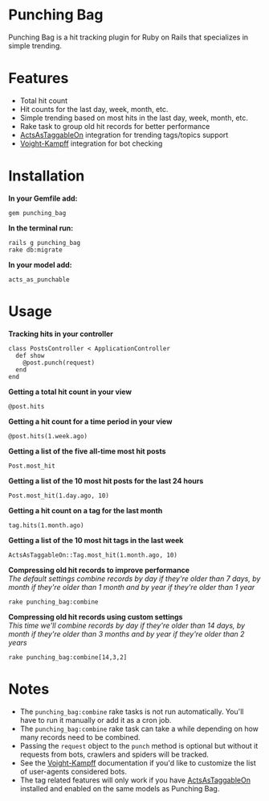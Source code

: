 Punching Bag
============
Punching Bag is a hit tracking plugin for Ruby on Rails that specializes in simple trending.

Features
========
* Total hit count
* Hit counts for the last day, week, month, etc.
* Simple trending based on most hits in the last day, week, month, etc.
* Rake task to group old hit records for better performance
* [ActsAsTaggableOn](https://github.com/mbleigh/acts-as-taggable-on) integration for trending tags/topics support
* [Voight-Kampff](https://github.com/adamcrown/Voight-Kampff) integration for bot checking

Installation
============

__In your Gemfile add:__

    gem punching_bag

__In the terminal run:__

    rails g punching_bag
    rake db:migrate

__In your model add:__

    acts_as_punchable

Usage
=====
__Tracking hits in your controller__

    class PostsController < ApplicationController
      def show
        @post.punch(request)
      end
    end

__Getting a total hit count in your view__

    @post.hits

__Getting a hit count for a time period in your view__

    @post.hits(1.week.ago)

__Getting a list of the five all-time most hit posts__

    Post.most_hit

__Getting a list of the 10 most hit posts for the last 24 hours__

    Post.most_hit(1.day.ago, 10)

__Getting a hit count on a tag for the last month__

    tag.hits(1.month.ago)

__Getting a list of the 10 most hit tags in the last week__

    ActsAsTaggableOn::Tag.most_hit(1.month.ago, 10)

__Compressing old hit records to improve performance__  
*The default settings combine records by day if they're older than 7 days, by month if they're older than 1 month and by year if they're older than 1 year*

    rake punching_bag:combine

__Compressing old hit records using custom settings__  
*This time we'll combine records by day if they're older than 14 days, by month if they're older than 3 months and by year if they're older than 2 years*

    rake punching_bag:combine[14,3,2]

Notes
=====
* The `punching_bag:combine` rake tasks is not run automatically. You'll have to run it manually or add it as a cron job.
* The `punching_bag:combine` rake task can take a while depending on how many records need to be combined.
* Passing the `request` object to the `punch` method is optional but without it requests from bots, crawlers and spiders will be tracked.
* See the [Voight-Kampff](https://github.com/adamcrown/Voight-Kampff) documentation if you'd like to customize the list of user-agents considered bots.
* The tag related features will only work if you have [ActsAsTaggableOn](https://github.com/mbleigh/acts-as-taggable-on) installed and enabled on the same models as Punching Bag.
